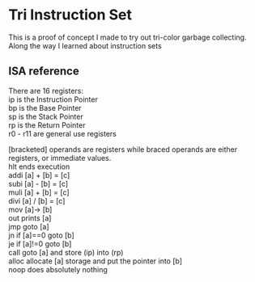 # Tri Instruction Set
This is a proof of concept I made to try out tri-color garbage
collecting. Along the way I learned about instruction sets

## ISA reference
There are 16 registers:  
ip is the Instruction Pointer  
bp is the Base Pointer  
sp is the Stack Pointer  
rp is the Return Pointer  
r0 - r11 are general use registers  

[bracketed] operands are registers while
<arrow> braced operands are either registers,
or immediate values.  
hlt ends execution  
addi [a] + [b] = [c]  
subi [a] - [b] = [c]  
muli [a] + [b] = [c]  
divi [a] / [b] = [c]  
mov  [a]-> [b]  
out prints [a]  
jmp goto [a]  
jn if [a]==0 goto [b]  
je if [a]!=0 goto [b]  
call goto [a] and store (ip) into (rp)  
alloc allocate [a] storage and put the pointer into [b]  
noop does absolutely nothing
